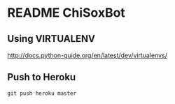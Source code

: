 # README ChiSoxBot

## Using VIRTUALENV
http://docs.python-guide.org/en/latest/dev/virtualenvs/

## Push to Heroku

	git push heroku master